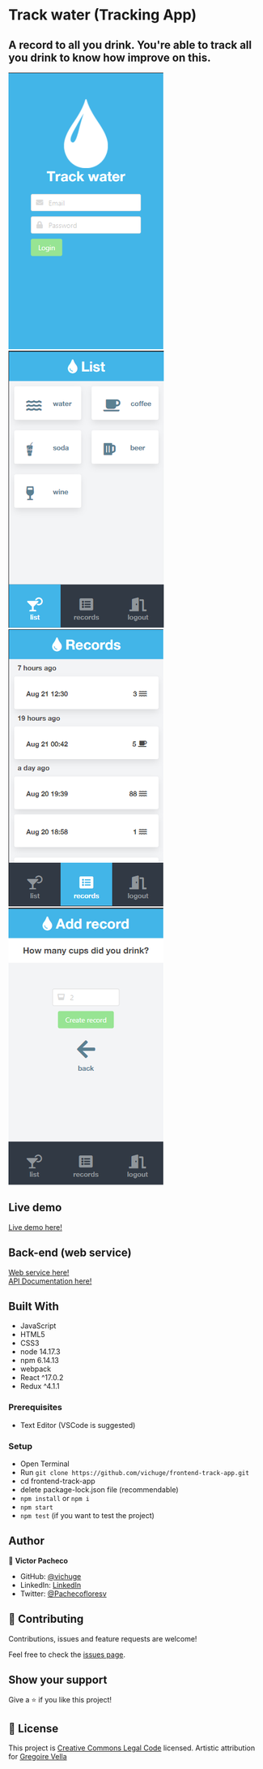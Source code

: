 # Track water (Tracking App)

## A record to all you drink. You're able to track all you drink to know how improve on this.

![screenshot](/screenshots/Screenshot_1.png)
![screenshot](/screenshots/Screenshot_2.png)
![screenshot](/screenshots/Screenshot_3.png)
![screenshot](/screenshots/Screenshot_4.png)

## Live demo

[Live demo here!](https://vichuge.github.io/frontend-track-app/)

## Back-end (web service)

[Web service here!](https://github.com/vichuge/backend-track-app/tree/start-api)
<br />
[API Documentation here!](https://github.com/vichuge/backend-track-app/blob/start-api/docs/documentation/documentation.md)

## Built With

- JavaScript
- HTML5
- CSS3
- node 14.17.3
- npm 6.14.13
- webpack
- React ^17.0.2
- Redux ^4.1.1

### Prerequisites

- Text Editor (VSCode is suggested)

### Setup

- Open Terminal
- Run `git clone https://github.com/vichuge/frontend-track-app.git`
- cd frontend-track-app
- delete package-lock.json file (recommendable)
- `npm install` or `npm i`
- `npm start`
- `npm test` (if you want to test the project)

## Author

👤 **Victor Pacheco**

- GitHub: [@vichuge](https://github.com/vichuge)
- LinkedIn: [LinkedIn](https://www.linkedin.com/in/victorpachecoflores/)
- Twitter: [@Pachecofloresv](https://twitter.com/Pachecofloresv)


## 🤝 Contributing

Contributions, issues and feature requests are welcome! 

Feel free to check the [issues page](https://github.com/vichuge/frontend-track-app/issues).

## Show your support

Give a ⭐️ if you like this project!

## 📝 License

This project is [Creative Commons Legal Code](./LICENSE) licensed.
Artistic attribution for [Gregoire Vella](https://www.behance.net/gregoirevella)
